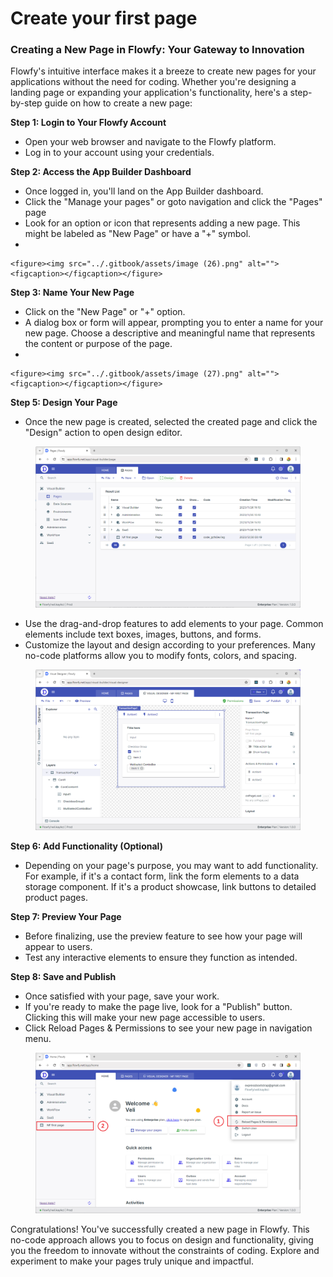 # Create your first page

### **Creating a New Page in Flowfy: Your Gateway to Innovation**

Flowfy's intuitive interface makes it a breeze to create new pages for your applications without the need for coding. Whether you're designing a landing page or expanding your application's functionality, here's a step-by-step guide on how to create a new page:

**Step 1: Login to Your Flowfy Account**

* Open your web browser and navigate to the Flowfy platform.
* Log in to your account using your credentials.

**Step 2: Access the App Builder Dashboard**

* Once logged in, you'll land on the App Builder dashboard.
* Click the "Manage your pages" or goto navigation and click the "Pages" page
* Look for an option or icon that represents adding a new page. This might be labeled as "New Page" or have a "+" symbol.
*

    <figure><img src="../.gitbook/assets/image (26).png" alt=""><figcaption></figcaption></figure>

**Step 3: Name Your New Page**

* Click on the "New Page" or "+" option.
* A dialog box or form will appear, prompting you to enter a name for your new page. Choose a descriptive and meaningful name that represents the content or purpose of the page.
*

    <figure><img src="../.gitbook/assets/image (27).png" alt=""><figcaption></figcaption></figure>

**Step 5: Design Your Page**

* Once the new page is created, selected the created page and click the "Design" action to open design editor.

<figure><img src="../.gitbook/assets/image (28).png" alt=""><figcaption></figcaption></figure>

* Use the drag-and-drop features to add elements to your page. Common elements include text boxes, images, buttons, and forms.
* Customize the layout and design according to your preferences. Many no-code platforms allow you to modify fonts, colors, and spacing.

<figure><img src="../.gitbook/assets/image (90).png" alt=""><figcaption></figcaption></figure>

**Step 6: Add Functionality (Optional)**

* Depending on your page's purpose, you may want to add functionality. For example, if it's a contact form, link the form elements to a data storage component. If it's a product showcase, link buttons to detailed product pages.

**Step 7: Preview Your Page**

* Before finalizing, use the preview feature to see how your page will appear to users.
* Test any interactive elements to ensure they function as intended.

**Step 8: Save and Publish**

* Once satisfied with your page, save your work.
* If you're ready to make the page live, look for a "Publish" button. Clicking this will make your new page accessible to users.
* Click Reload Pages & Permissions to see your new page in navigation menu.

<figure><img src="../.gitbook/assets/image (20).png" alt=""><figcaption></figcaption></figure>

Congratulations! You've successfully created a new page in Flowfy. This no-code approach allows you to focus on design and functionality, giving you the freedom to innovate without the constraints of coding. Explore and experiment to make your pages truly unique and impactful.

